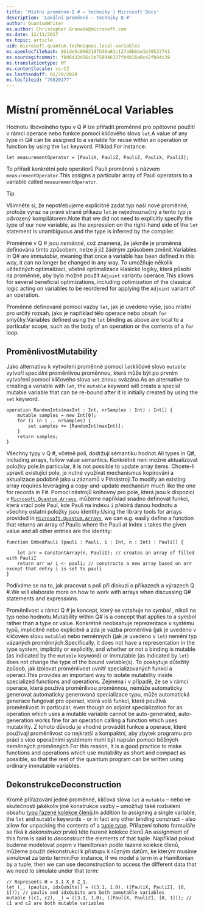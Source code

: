 ```yaml
---
title: 'Místní proměnné-Q # – techniky | Microsoft Docs'
description: 'Lokální proměnné – techniky Q #'
author: QuantumWriter
ms.author: Christopher.Granade@microsoft.com
ms.date: 12/11/2017
ms.topic: article
uid: microsoft.quantum.techniques.local-variables
ms.openlocfilehash: 8b1de5c096210fb36a81c127a8bbbe1b39522741
ms.sourcegitcommit: f8d6d32d16c3e758046337fb4b16a8c42fb04c39
ms.translationtype: MT
ms.contentlocale: cs-CZ
ms.lasthandoff: 01/29/2020
ms.locfileid: "76820177"
---
```

# <a name="local-variables"></a><span data-ttu-id="3324b-103">Místní proměnné</span><span class="sxs-lookup"><span data-stu-id="3324b-103">Local Variables</span></span> #

<span data-ttu-id="3324b-104">Hodnotu libovolného typu v Q # lze přiřadit proměnné pro opětovné použití v rámci operace nebo funkce pomocí klíčového slova `let`.</span><span class="sxs-lookup"><span data-stu-id="3324b-104">A value of any type in Q# can be assigned to a variable for reuse within an operation or function by using the `let` keyword.</span></span>
<span data-ttu-id="3324b-105">Příklad:</span><span class="sxs-lookup"><span data-stu-id="3324b-105">For instance:</span></span>

```qsharp
let measurementOperator = [PauliX, PauliZ, PauliZ, PauliX, PauliI];
```

<span data-ttu-id="3324b-106">To přiřadí konkrétní pole operátorů Pauli proměnné s názvem `measurementOperator`.</span><span class="sxs-lookup"><span data-stu-id="3324b-106">This assigns a particular array of Pauli operators to a variable called `measurementOperator`.</span></span>

> [!TIP]
> <span data-ttu-id="3324b-107">Všimněte si, že nepotřebujeme explicitně zadat typ naší nové proměnné, protože výraz na pravé straně příkazu `let` je nejednoznačný a tento typ je odvozený kompilátorem.</span><span class="sxs-lookup"><span data-stu-id="3324b-107">Note that we did not need to explicitly specify the type of our new variable, as the expression on the right-hand side of the `let` statement is unambiguous and the type is inferred by the compiler.</span></span> 

<span data-ttu-id="3324b-108">Proměnné v Q # jsou *neměnné*, což znamená, že jakmile je proměnná definována tímto způsobem, nelze ji již žádným způsobem změnit.</span><span class="sxs-lookup"><span data-stu-id="3324b-108">Variables in Q# are *immutable*, meaning that once a variable has been defined in this way, it can no longer be changed in any way.</span></span>
<span data-ttu-id="3324b-109">To umožňuje několik užitečných optimalizací, včetně optimalizace klasické logiky, která působí na proměnné, aby bylo možné použít `Adjoint` variantu operace.</span><span class="sxs-lookup"><span data-stu-id="3324b-109">This allows for several beneficial optimizations, including optimization of the classical logic acting on variables to be reordered for applying the `Adjoint` variant of an operation.</span></span>

<span data-ttu-id="3324b-110">Proměnné definované pomocí vazby `let`, jak je uvedeno výše, jsou místní pro určitý rozsah, jako je například tělo operace nebo obsah `for` smyčky.</span><span class="sxs-lookup"><span data-stu-id="3324b-110">Variables defined using the `let` binding as above are local to a particular scope, such as the body of an operation or the contents of a `for` loop.</span></span>


## <a name="mutability"></a><span data-ttu-id="3324b-111">Proměnlivost</span><span class="sxs-lookup"><span data-stu-id="3324b-111">Mutability</span></span> ##

<span data-ttu-id="3324b-112">Jako alternativu k vytvoření proměnné pomocí `let`klíčové slovo `mutable` vytvoří speciální proměnlivou proměnnou, která může být po prvním vytvoření pomocí klíčového slova `set` znovu svázána.</span><span class="sxs-lookup"><span data-stu-id="3324b-112">As an alternative to creating a variable with `let`, the `mutable` keyword will create a special mutable variable that can be re-bound after it is initially created by using the `set` keyword.</span></span>

```qsharp
operation RandomInts(maxInt : Int, nrSamples : Int) : Int[] {
    mutable samples = new Int[0];
    for (i in 1 .. nrSamples) {
        set samples += [RandomInt(maxInt)];
    }
    return samples;
}
```

<span data-ttu-id="3324b-113">Všechny typy v Q #, včetně polí, dodržují sémantiku hodnot.</span><span class="sxs-lookup"><span data-stu-id="3324b-113">All types in Q#, including arrays, follow value semantics.</span></span> <span data-ttu-id="3324b-114">Konkrétně není možné aktualizovat položky pole.</span><span class="sxs-lookup"><span data-stu-id="3324b-114">In particular, it is not possible to update array items.</span></span> <span data-ttu-id="3324b-115">Chcete-li upravit existující pole, je nutné využívat mechanismus kopírování a aktualizace podobně jako u záznamů v F#nástroji.</span><span class="sxs-lookup"><span data-stu-id="3324b-115">To modify an existing array requires leveraging a copy-and-update mechanism much like the one for records in F#.</span></span> <span data-ttu-id="3324b-116">Pomocí nástrojů knihovny pro pole, která jsou k dispozici v [`Microsoft.Quantum.Arrays`](xref:microsoft.quantum.arrays), můžeme například snadno definovat funkci, která vrací pole Paul, kde Pauli na indexu `i` přebírá danou hodnotu a všechny ostatní položky jsou identity:</span><span class="sxs-lookup"><span data-stu-id="3324b-116">Using the library tools for arrays provided in [`Microsoft.Quantum.Arrays`](xref:microsoft.quantum.arrays), we can e.g. easily define a function that returns an array of Paulis where the Pauli at index `i` takes the given value and all other entries are the identity:</span></span> 

```qsharp
function EmbedPauli (pauli : Pauli, i : Int, n : Int) : Pauli[] {
    
    let arr = ConstantArray(n, PauliI); // creates an array of filled with PauliI
    return arr w/ i <- pauli; // constructs a new array based on arr except that entry i is set to pauli
}
```

<span data-ttu-id="3324b-117">Podíváme se na to, jak pracovat s poli při diskuzi o příkazech a výrazech Q #.</span><span class="sxs-lookup"><span data-stu-id="3324b-117">We will elaborate more on how to work with arrays when discussing Q# statements and expressions.</span></span> 

<span data-ttu-id="3324b-118">Proměnlivost v rámci Q # je koncept, který se vztahuje na *symbol* , nikoli na typ nebo hodnotu.</span><span class="sxs-lookup"><span data-stu-id="3324b-118">Mutability within Q# is a concept that applies to a *symbol* rather than a type or value.</span></span> <span data-ttu-id="3324b-119">Konkrétně neobsahuje reprezentace v systému typů, implicitně nebo explicitně a zda je vazba proměnlivá (jak je uvedeno v klíčovém slovu `mutable`) nebo neměnných (jak je uvedeno v `let`) nemění typ vázaných proměnných.</span><span class="sxs-lookup"><span data-stu-id="3324b-119">Specifically, it does not have a representation in the type system, implicitly or explicitly, and whether or not a binding is mutable (as indicated by the `mutable` keyword) or immutable (as indicated by `let`) does not change the type of the bound variable(s).</span></span> <span data-ttu-id="3324b-120">To poskytuje důležitý způsob, jak izolovat proměnlivost uvnitř specializovaných funkcí a operací.</span><span class="sxs-lookup"><span data-stu-id="3324b-120">This provides an important way to isolate mutability inside specialized functions and operations.</span></span>
<span data-ttu-id="3324b-121">Zejména i v případě, že se v rámci operace, která používá proměnlivou proměnnou, nemůže automaticky generovat automaticky generovaná specializace typu, může automatická generace fungovat pro operaci, která volá funkci, která používá proměnlivost.</span><span class="sxs-lookup"><span data-stu-id="3324b-121">In particular, even though an adjoint specialization for an operation which uses a mutable variable cannot be auto-generated, auto-generation works fine for an operation calling a function which uses mutability.</span></span>
<span data-ttu-id="3324b-122">Z tohoto důvodu je vhodné provádět funkce a operace, které používají proměnlivost co nejkratší a kompaktní, aby zbytek programu pro práci s více operačními systémem mohl být napsán pomocí běžných neměnných proměnných.</span><span class="sxs-lookup"><span data-stu-id="3324b-122">For this reason, it is a good practice to make functions and operations which use mutability as short and compact as possible, so that the rest of the quantum program can be written using ordinary immutable variables.</span></span>


## <a name="deconstruction"></a><span data-ttu-id="3324b-123">Dekonstrukce</span><span class="sxs-lookup"><span data-stu-id="3324b-123">Deconstruction</span></span> ##

<span data-ttu-id="3324b-124">Kromě přiřazování jedné proměnné, klíčová slova `let` a `mutable` – nebo ve skutečnosti jakékoliv jiné konstrukce vazby – umožňují také rozbalení obsahu [typu řazené kolekce členů](xref:microsoft.quantum.language.type-model#tuple-types).</span><span class="sxs-lookup"><span data-stu-id="3324b-124">In addition to assigning a single variable, the `let` and `mutable` keywords - or in fact any other binding construct - also allow for unpacking the contents of a [tuple type](xref:microsoft.quantum.language.type-model#tuple-types).</span></span>
<span data-ttu-id="3324b-125">Přiřazení tohoto formuláře se říká k *dekonstrukci* prvků této řazené kolekce členů.</span><span class="sxs-lookup"><span data-stu-id="3324b-125">An assignment of this form is said to *deconstruct* the elements of that tuple.</span></span>
<span data-ttu-id="3324b-126">Například pokud budeme modelovat pojem v Hamiltonian podle řazené kolekce členů, můžeme použít dekonstrukci k přístupu k různým datům, ke kterým musíme simulovat za tento termín:</span><span class="sxs-lookup"><span data-stu-id="3324b-126">For instance, if we model a term in a Hamiltonian by a tuple, then we can use deconstruction to access the different data that we need to simulate under that term:</span></span>

```qsharp
// Represents H = 3.1 X_0 Z_1.
let (_, (paulis, idxQubits)) = ((3.1, 1.0), ([PauliX, PauliZ], [0, 1])); // paulis and idxQubits are both immutable variables
mutable ((c1, c2), _) = ((3.1, 1.0), ([PauliX, PauliZ], [0, 1])); // c1 and c2 are both mutable variables
```


